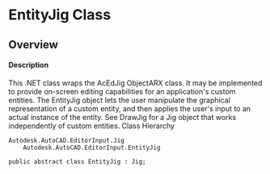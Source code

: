 # EntityJig Class

## Overview

#### Description
This .NET class wraps the AcEdJig ObjectARX class. It may be implemented to provide on-screen editing capabilities for an application's custom entities. The EntityJig object lets the user manipulate the graphical representation of a custom entity, and then applies the user's input to an actual instance of the entity. See DrawJig for a Jig object that works independently of custom entities.
Class Hierarchy
```text
Autodesk.AutoCAD.EditorInput.Jig
    Autodesk.AutoCAD.EditorInput.EntityJig
```

```text
public abstract class EntityJig : Jig;
```